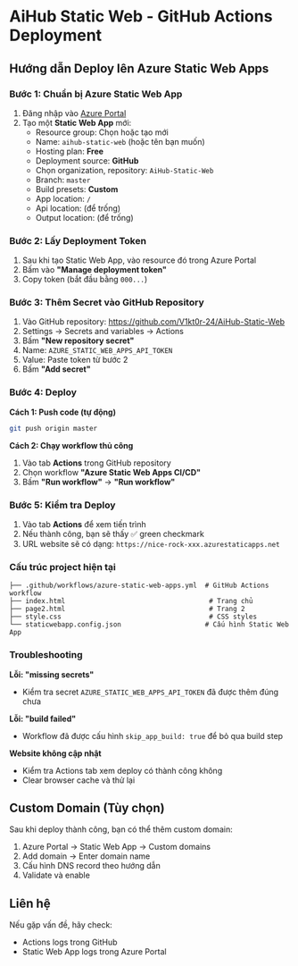 # AiHub Static Web - GitHub Actions Deployment

## Hướng dẫn Deploy lên Azure Static Web Apps

### Bước 1: Chuẩn bị Azure Static Web App

1. Đăng nhập vào [Azure Portal](https://portal.azure.com)
2. Tạo một **Static Web App** mới:
   - Resource group: Chọn hoặc tạo mới
   - Name: `aihub-static-web` (hoặc tên bạn muốn)
   - Hosting plan: **Free**
   - Deployment source: **GitHub**
   - Chọn organization, repository: `AiHub-Static-Web`
   - Branch: `master`
   - Build presets: **Custom**
   - App location: `/`
   - Api location: (để trống)
   - Output location: (để trống)

### Bước 2: Lấy Deployment Token

1. Sau khi tạo Static Web App, vào resource đó trong Azure Portal
2. Bấm vào **"Manage deployment token"**  
3. Copy token (bắt đầu bằng `000...`)

### Bước 3: Thêm Secret vào GitHub Repository

1. Vào GitHub repository: https://github.com/V1kt0r-24/AiHub-Static-Web
2. Settings → Secrets and variables → Actions
3. Bấm **"New repository secret"**
4. Name: `AZURE_STATIC_WEB_APPS_API_TOKEN`
5. Value: Paste token từ bước 2
6. Bấm **"Add secret"**

### Bước 4: Deploy

**Cách 1: Push code (tự động)**
```bash
git push origin master
```

**Cách 2: Chạy workflow thủ công**
1. Vào tab **Actions** trong GitHub repository
2. Chọn workflow **"Azure Static Web Apps CI/CD"**
3. Bấm **"Run workflow"** → **"Run workflow"**

### Bước 5: Kiểm tra Deploy

1. Vào tab **Actions** để xem tiến trình
2. Nếu thành công, bạn sẽ thấy ✅ green checkmark
3. URL website sẽ có dạng: `https://nice-rock-xxx.azurestaticapps.net`

### Cấu trúc project hiện tại

```
├── .github/workflows/azure-static-web-apps.yml  # GitHub Actions workflow
├── index.html                                    # Trang chủ  
├── page2.html                                    # Trang 2
├── style.css                                     # CSS styles
└── staticwebapp.config.json                     # Cấu hình Static Web App
```

### Troubleshooting

**Lỗi: "missing secrets"**
- Kiểm tra secret `AZURE_STATIC_WEB_APPS_API_TOKEN` đã được thêm đúng chưa

**Lỗi: "build failed"**  
- Workflow đã được cấu hình `skip_app_build: true` để bỏ qua build step

**Website không cập nhật**
- Kiểm tra Actions tab xem deploy có thành công không
- Clear browser cache và thử lại

## Custom Domain (Tùy chọn)

Sau khi deploy thành công, bạn có thể thêm custom domain:

1. Azure Portal → Static Web App → Custom domains
2. Add domain → Enter domain name  
3. Cấu hình DNS record theo hướng dẫn
4. Validate và enable

## Liên hệ

Nếu gặp vấn đề, hãy check:
- Actions logs trong GitHub
- Static Web App logs trong Azure Portal